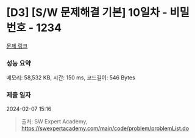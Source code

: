 # [D3] [S/W 문제해결 기본] 10일차 - 비밀번호 - 1234 

[문제 링크](https://swexpertacademy.com/main/code/problem/problemDetail.do?contestProbId=AV14_DEKAJcCFAYD) 

### 성능 요약

메모리: 58,532 KB, 시간: 150 ms, 코드길이: 546 Bytes

### 제출 일자

2024-02-07 15:16



> 출처: SW Expert Academy, https://swexpertacademy.com/main/code/problem/problemList.do